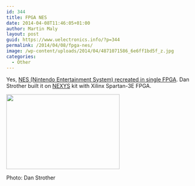 ```yaml
---
id: 344
title: FPGA NES
date: 2014-04-08T11:46:05+01:00
author: Martin Maly
layout: post
guid: https://www.uelectronics.info/?p=344
permalink: /2014/04/08/fpga-nes/
image: /wp-content/uploads/2014/04/4871071586_6e6ff1bd5f_z.jpg
categories:
  - Other
---
```

Yes, [NES (Nintendo Entertainment System) recreated in single FPGA](https://danstrother.com/fpga-nes/). Dan Strother built it on [NEXYS](https://www.digilentinc.com/Products/Detail.cfm?Prod=NEXYS2) kit with Xilinx Spartan-3E FPGA.

<div id="attachment_345" style="width: 310px" class="wp-caption aligncenter">
  <a href="https://www.uelectronics.info/wp-content/uploads/2014/04/4871071586_6e6ff1bd5f_z.jpg"><img aria-describedby="caption-attachment-345" loading="lazy" class="size-medium wp-image-345" title="Photo: Dan Strother" alt="" src="https://www.uelectronics.info/wp-content/uploads/2014/04/4871071586_6e6ff1bd5f_z-300x199.jpg" width="300" height="199" srcset="https://www.uelectronics.info/wp-content/uploads/2014/04/4871071586_6e6ff1bd5f_z-300x199.jpg 300w, https://www.uelectronics.info/wp-content/uploads/2014/04/4871071586_6e6ff1bd5f_z.jpg 640w" sizes="(max-width: 300px) 100vw, 300px" /></a>
  
  <p id="caption-attachment-345" class="wp-caption-text">
    Photo: Dan Strother
  </p>
</div>